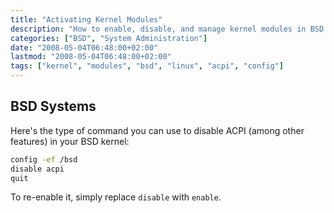 ```yaml
---
title: "Activating Kernel Modules"
description: "How to enable, disable, and manage kernel modules in BSD and Linux systems"
categories: ["BSD", "System Administration"]
date: "2008-05-04T06:48:00+02:00"
lastmod: "2008-05-04T06:48:00+02:00"
tags: ["kernel", "modules", "bsd", "linux", "acpi", "config"]
---
```


## BSD Systems

Here's the type of command you can use to disable ACPI (among other features) in your BSD kernel:

```bash
config -ef /bsd
disable acpi
quit
```

To re-enable it, simply replace `disable` with `enable`.
